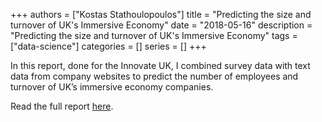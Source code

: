 +++
authors = ["Kostas Stathoulopoulos"]
title = "Predicting the size and turnover of UK's Immersive Economy"
date = "2018-05-16"
description = "Predicting the size and turnover of UK's Immersive Economy"
tags = ["data-science"]
categories = []
series = []
+++

In this report, done for the Innovate UK, I combined survey data with text data from company websites to predict the number of employees and turnover of UK’s immersive economy companies.

Read the full report [here](https://drive.google.com/file/d/10bqvoZFr59_s6bhG785bTMiBxqlwlke_/view?usp=sharing).